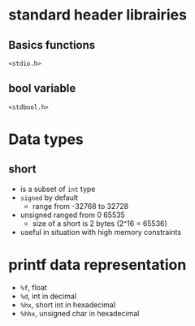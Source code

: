 # standard header librairies

## Basics functions

```
<stdio.h>
```

## bool variable

```
<stdbool.h>
```

# Data types

## short

- is a subset of `int` type
- `signed` by default
  - range from -32768 to 32728
- unsigned ranged from 0 65535
  - size of a short is 2 bytes (2^16 = 65536)
- useful in situation with high memory constraints

# printf data representation

- `%f`, float
- `%d`, int in decimal
- `%hx`, short int in hexadecimal
- `%hhx`, unsigned char in hexadecimal
